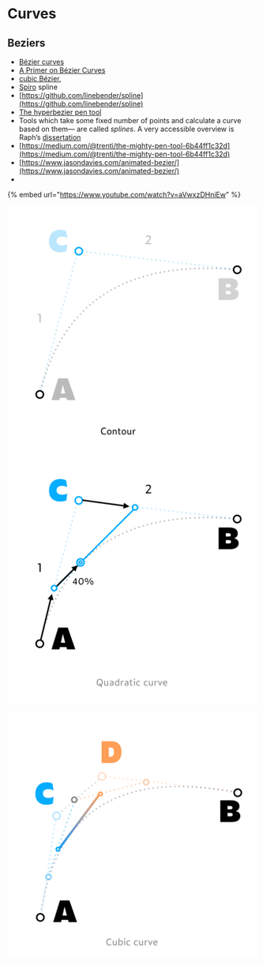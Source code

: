 # Curves

## Beziers

* [Bézier curves](https://en.wikipedia.org/wiki/B%C3%A9zier\_curve)
* [ A Primer on Bézier Curves](https://pomax.github.io/bezierinfo/)
* [cubic Bézier](https://pomax.github.io/bezierinfo/),
* [Spiro](https://github.com/raphlinus/spiro) spline
* [https://github.com/linebender/spline](https://github.com/linebender/spline)
* [The hyperbezier pen tool](https://www.cmyr.net/blog/hyperbezier.html)
* Tools which take some fixed number of points and calculate a curve based on them— are called _splines_. A very accessible overview is Raph’s [dissertation](https://levien.com/phd/thesis.pdf)
* [https://medium.com/@trenti/the-mighty-pen-tool-6b44ff1c32d](https://medium.com/@trenti/the-mighty-pen-tool-6b44ff1c32d)
* [https://www.jasondavies.com/animated-bezier/](https://www.jasondavies.com/animated-bezier/)
*

{% embed url="https://www.youtube.com/watch?v=aVwxzDHniEw" %}

<img src="../../.gitbook/assets/image (1).png" alt="" data-size="original">

<img src="../../.gitbook/assets/image (3) (2).png" alt="" data-size="original">

![](<../../.gitbook/assets/image (4).png>)

